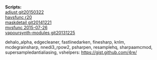 **Scripts:**<br>
[adjust git20150322](https://github.com/dubhater/vapoursynth-adjust)<br>
[havsfunc r20](http://forum.doom9.org/showthread.php?t=166582)<br>
[maskdetail git20141221](https://github.com/MonoS/VS-MaskDetail)<br>
[mvsfunc 2015-07-26](https://github.com/HomeOfVapourSynthEvolution/mvsfunc)<br>
[vapoursynth-modules git20131225](https://github.com/4re/vapoursynth-modules)<br>

dehalo_alpha, edgecleaner, fastlinedarken, finesharp, knlm, mcdegrainsharp, nnedi3_rpow2,
psharpen, resamplehq, sharpaamcmod, supersampledantialiasing, vshelpers: https://gist.github.com/4re/
